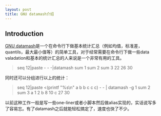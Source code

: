```yaml
---
layout: post
title: GNU datamash介绍
---
```

## Introduction
[GNU datamash](http://www.gnu.org/software/datamash/)是一个在命令行下做基本统计汇总（例如均值，标准差，quantils，最大最小值等）的简单工具，对于经常需要在命令行下做一些data valadation和基本的统计汇总的人来说是一个非常有用的工具。

> seq 12|paste - - -|datamash sum 1 sum 2 sum 3
22      26      30

同时还可以分组进行以上的统计：

> seq 12|paste <(printf "%s\n" a b b c c c) - - | datamash -g 1 sum 2 sum 3
 a       1       2
 b       8       10
 c       27      30

以前这种工作一般是写一些one-liner或者小脚本然后做alias实现的，实话说写多了容易忘。有了datamash之后就能轻松搞定了，速度也快了不少。
